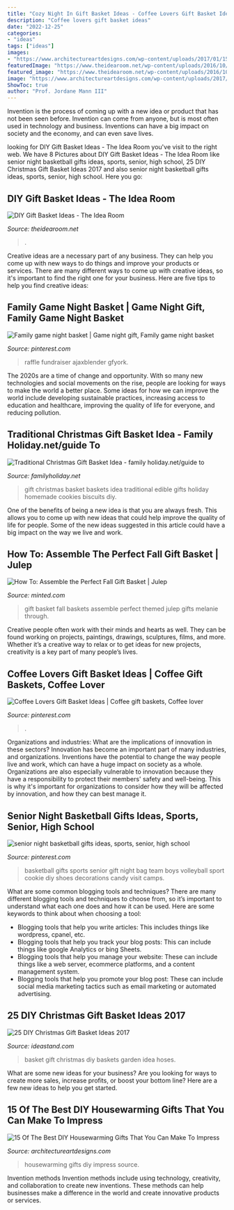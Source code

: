 ```yaml
---
title: "Cozy Night In Gift Basket Ideas - Coffee Lovers Gift Basket Ideas"
description: "Coffee lovers gift basket ideas"
date: "2022-12-25"
categories:
- "ideas"
tags: ["ideas"]
images:
- "https://www.architectureartdesigns.com/wp-content/uploads/2017/01/15-Of-The-Best-DIY-Housewarming-Gifts-That-You-Can-Make-To-Impress-5.jpg"
featuredImage: "https://www.theidearoom.net/wp-content/uploads/2016/10/Hot-Chocolate-Basket-1.jpg"
featured_image: "https://www.theidearoom.net/wp-content/uploads/2016/10/Hot-Chocolate-Basket-1.jpg"
image: "https://www.architectureartdesigns.com/wp-content/uploads/2017/01/15-Of-The-Best-DIY-Housewarming-Gifts-That-You-Can-Make-To-Impress-5.jpg"
ShowToc: true
author: "Prof. Jordane Mann III"
---
```



Invention is the process of coming up with a new idea or product that has not been seen before. Invention can come from anyone, but is most often used in technology and business. Inventions can have a big impact on society and the economy, and can even save lives.

	

		
looking for DIY Gift Basket Ideas - The Idea Room you've visit to the right web. We have 8 Pictures about DIY Gift Basket Ideas - The Idea Room like senior night basketball gifts ideas, sports, senior, high school, 25 DIY Christmas Gift Basket Ideas 2017 and also senior night basketball gifts ideas, sports, senior, high school. Here you go:
		
    
## DIY Gift Basket Ideas - The Idea Room

<img loading=lazy src="https://www.theidearoom.net/wp-content/uploads/2016/10/Hot-Chocolate-Basket-1.jpg" onerror="this.onerror=null;this.src='https://tse2.mm.bing.net/th?id=OIP.dQBuA9nWqn5i5bZGY0yjvgHaLH&amp;pid=15.1';" alt="DIY Gift Basket Ideas - The Idea Room">

_Source: theidearoom.net_

>. 

	

Creative ideas are a necessary part of any business. They can help you come up with new ways to do things and improve your products or services. There are many different ways to come up with creative ideas, so it's important to find the right one for your business. Here are five tips to help you find creative ideas: 

    
## Family Game Night Basket | Game Night Gift, Family Game Night Basket

<img loading=lazy src="https://i.pinimg.com/736x/5b/ad/d9/5badd9bc74efedb2fa6598ba2354426f--game-night-basket-ideas-family-night-gift-basket.jpg" onerror="this.onerror=null;this.src='https://tse4.mm.bing.net/th?id=OIP.QKdYU5PV4OGijJBRseDfxQHaJ3&amp;pid=15.1';" alt="Family game night basket | Game night gift, Family game night basket">

_Source: pinterest.com_

>raffle fundraiser ajaxblender gfyork. 

	

The 2020s are a time of change and opportunity. With so many new technologies and social movements on the rise, people are looking for ways to make the world a better place. Some ideas for how we can improve the world include developing sustainable practices, increasing access to education and healthcare, improving the quality of life for everyone, and reducing pollution.

    
## Traditional Christmas Gift Basket Idea - Family Holiday.net/guide To

<img loading=lazy src="http://www.familyholiday.net/wp-content/uploads/2011/11/Traditional-Christmas-Gift-Basket-Idea_16.jpg" onerror="this.onerror=null;this.src='https://tse4.mm.bing.net/th?id=OIP.TXXYQKzXFTRy0a3ywenIuQHaLH&amp;pid=15.1';" alt="Traditional Christmas Gift Basket Idea - family holiday.net/guide to">

_Source: familyholiday.net_

>gift christmas basket baskets idea traditional edible gifts holiday homemade cookies biscuits diy. 

	

One of the benefits of being a new idea is that you are always fresh. This allows you to come up with new ideas that could help improve the quality of life for people. Some of the new ideas suggested in this article could have a big impact on the way we live and work.

    
## How To: Assemble The Perfect Fall Gift Basket | Julep

<img loading=lazy src="https://www.minted.com/julep/wp-content/uploads/2015/09/IMG_3742.jpg" onerror="this.onerror=null;this.src='https://tse2.mm.bing.net/th?id=OIP.Pf3PI-z9N6jZk92Mmf9PzQHaLH&amp;pid=15.1';" alt="How To: Assemble the Perfect Fall Gift Basket | Julep">

_Source: minted.com_

>gift basket fall baskets assemble perfect themed julep gifts melanie through. 

	

Creative people often work with their minds and hearts as well. They can be found working on projects, paintings, drawings, sculptures, films, and more. Whether it’s a creative way to relax or to get ideas for new projects, creativity is a key part of many people’s lives.

    
## Coffee Lovers Gift Basket Ideas | Coffee Gift Baskets, Coffee Lover

<img loading=lazy src="https://i.pinimg.com/originals/47/01/a0/4701a0ea56f4f66faf7b8765deb6b774.jpg" onerror="this.onerror=null;this.src='https://tse1.mm.bing.net/th?id=OIP.fT2ztCPRITf7NGevB1eKrgHaLb&amp;pid=15.1';" alt="Coffee Lovers Gift Basket Ideas | Coffee gift baskets, Coffee lover">

_Source: pinterest.com_

>. 

	

Organizations and industries: What are the implications of innovation in these sectors?
Innovation has become an important part of many industries, and organizations. Inventions have the potential to change the way people live and work, which can have a huge impact on society as a whole. Organizations are also especially vulnerable to innovation because they have a responsibility to protect their members' safety and well-being. This is why it's important for organizations to consider how they will be affected by innovation, and how they can best manage it.

    
## Senior Night Basketball Gifts Ideas, Sports, Senior, High School

<img loading=lazy src="https://i.pinimg.com/736x/1e/26/45/1e2645f197639ed4a37af167bfe89b40.jpg" onerror="this.onerror=null;this.src='https://tse2.mm.bing.net/th?id=OIP.OI5iB83zd2qoJ6aQns0ddQHaFj&amp;pid=15.1';" alt="senior night basketball gifts ideas, sports, senior, high school">

_Source: pinterest.com_

>basketball gifts sports senior gift night bag team boys volleyball sport cookie diy shoes decorations candy visit camps. 

	

What are some common blogging tools and techniques?
There are many different blogging tools and techniques to choose from, so it’s important to understand what each one does and how it can be used. Here are some keywords to think about when choosing a tool:
- Blogging tools that help you write articles: This includes things like wordpress, cpanel, etc.
- Blogging tools that help you track your blog posts: This can include things like google Analytics or bing Sheets.
- Blogging tools that help you manage your website: These can include things like a web server, ecommerce platforms, and a content management system. 
- Blogging tools that help you promote your blog post: These can include social media marketing tactics such as email marketing or automated advertising.

    
## 25 DIY Christmas Gift Basket Ideas 2017

<img loading=lazy src="https://ideastand.com/wp-content/uploads/2017/10/christmas-baskets-diy/2-christmas-gift-basket-idea-diy.jpg" onerror="this.onerror=null;this.src='https://tse4.mm.bing.net/th?id=OIP.bBZLf-Marh_GWKlgHUdGagHaNK&amp;pid=15.1';" alt="25 DIY Christmas Gift Basket Ideas 2017">

_Source: ideastand.com_

>basket gift christmas diy baskets garden idea hoses. 

	

What are some new ideas for your business?
Are you looking for ways to create more sales, increase profits, or boost your bottom line? Here are a few new ideas to help you get started.

    
## 15 Of The Best DIY Housewarming Gifts That You Can Make To Impress

<img loading=lazy src="https://www.architectureartdesigns.com/wp-content/uploads/2017/01/15-Of-The-Best-DIY-Housewarming-Gifts-That-You-Can-Make-To-Impress-5.jpg" onerror="this.onerror=null;this.src='https://tse3.mm.bing.net/th?id=OIP.6efvdW4AEDn1s8FRWAgPxwHaK5&amp;pid=15.1';" alt="15 Of The Best DIY Housewarming Gifts That You Can Make To Impress">

_Source: architectureartdesigns.com_

>housewarming gifts diy impress source. 

	

Invention methods
Invention methods include using technology, creativity, and collaboration to create new inventions. These methods can help businesses make a difference in the world and create innovative products or services.

